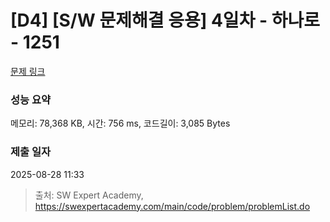# [D4] [S/W 문제해결 응용] 4일차 - 하나로 - 1251 

[문제 링크](https://swexpertacademy.com/main/code/problem/problemDetail.do?contestProbId=AV15StKqAQkCFAYD) 

### 성능 요약

메모리: 78,368 KB, 시간: 756 ms, 코드길이: 3,085 Bytes

### 제출 일자

2025-08-28 11:33



> 출처: SW Expert Academy, https://swexpertacademy.com/main/code/problem/problemList.do